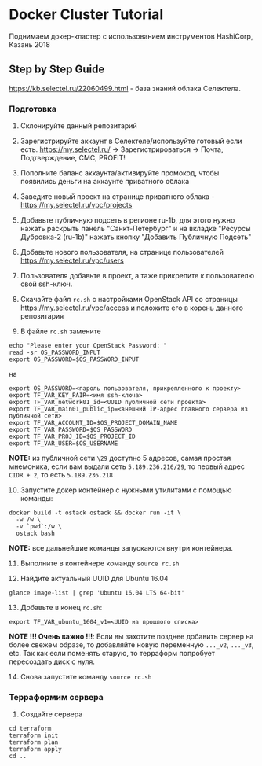 # Docker Cluster Tutorial

Поднимаем докер-кластер с использованием инструментов HashiCorp, Казань 2018

## Step by Step Guide

https://kb.selectel.ru/22060499.html - база знаний облака Селектела.

### Подготовка

1. Склонируйте данный репозитарий

2. Зарегистрируйте аккаунт в Селектеле/используйте готовый если есть. https://my.selectel.ru/ -> Зарегистрироваться -> Почта, Подтверждение, СМС, PROFIT!

3. Пополните баланс аккаунта/активируйте промокод, чтобы появились деньги на аккаунте приватного облака

4. Заведите новый проект на странице приватного облака - https://my.selectel.ru/vpc/projects

5. Добавьте публичную подсеть в регионе ru-1b, для этого нужно нажать раскрыть панель "Санкт-Петербург" и на вкладке "Ресурсы Дубровка-2 (ru-1b)" нажать кнопку "Добавить Публичную Подсеть"

6. Добавьте нового пользователя, на странице пользователей https://my.selectel.ru/vpc/users

7. Пользователя добавьте в проект, а таже прикрепите к пользователю свой ssh-ключ.

8. Скачайте файл `rc.sh` с настройками OpenStack API со страницы https://my.selectel.ru/vpc/access и положите его в корень данного репозитария

9. В файле `rc.sh` замените

```
echo "Please enter your OpenStack Password: "
read -sr OS_PASSWORD_INPUT
export OS_PASSWORD=$OS_PASSWORD_INPUT
```

на

```
export OS_PASSWORD=<пароль пользователя, прикрепленного к проекту>
export TF_VAR_KEY_PAIR=<имя ssh-ключа>
export TF_VAR_network01_id=<UUID публичной сети проекта>
export TF_VAR_main01_public_ip=<внешний IP-адрес главного сервера из публичной сети>
export TF_VAR_ACCOUNT_ID=$OS_PROJECT_DOMAIN_NAME
export TF_VAR_PASSWORD=$OS_PASSWORD
export TF_VAR_PROJ_ID=$OS_PROJECT_ID
export TF_VAR_USER=$OS_USERNAME
```

**NOTE:** из публичной сети `\29` доступно 5 адресов, самая простая мнемоника, если вам выдали сеть `5.189.236.216/29`, то первый адрес `CIDR + 2`, то есть `5.189.236.218`

10. Запустите докер контейнер с нужными утилитами с помощью команды:

```
docker build -t ostack ostack && docker run -it \
  -w /w \
  -v `pwd`:/w \
  ostack bash
```

**NOTE:** все дальнейшие команды запускаются внутри контейнера.

11. Выполните в контейнере команду `source rc.sh`

12. Найдите актуальный UUID для Ubuntu 16.04

```
glance image-list | grep 'Ubuntu 16.04 LTS 64-bit'
```

13. Добавьте в конец `rc.sh`:

```
export TF_VAR_ubuntu_1604_v1=<UUID из прошлого списка>
```

**NOTE !!! Очень важно !!!**: Если вы захотите позднее добавить сервер на более свежем
образе, то добавляйте новую переменную `..._v2`, `..._v3`, etc. Так как если поменять
старую, то терраформ попробует пересоздать диск с нуля.

14. Снова запустите команду `source rc.sh`

### Терраформим сервера

1. Создайте сервера

```
cd terraform
terraform init
terraform plan
terraform apply
cd ..
```
